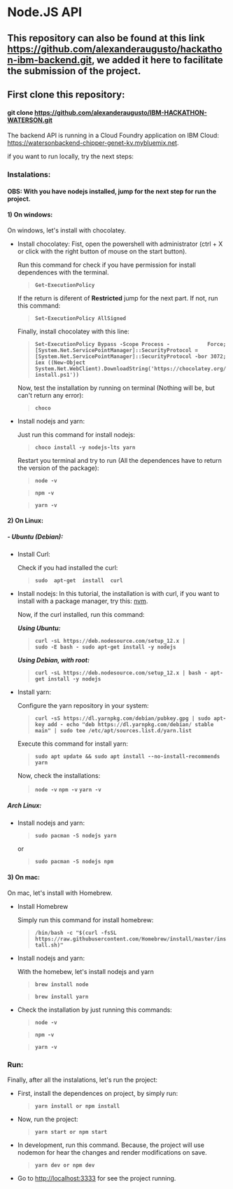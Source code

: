 # Node.JS API

## This repository can also be found at this link https://github.com/alexanderaugusto/hackathon-ibm-backend.git, we added it here to facilitate the submission of the project.

## First clone this repository: 
#### git clone https://github.com/alexanderaugusto/IBM-HACKATHON-WATERSON.git

The backend API is running in a Cloud Foundry application on IBM Cloud: https://watersonbackend-chipper-genet-kv.mybluemix.net.

if you want to run locally, try the next steps:

### Instalations:
#### OBS: With you have nodejs installed, jump for the next step for run the project.

#### 1) On windows:
On windows, let's install with chocolatey.

- Install chocolatey:
Fist, open the powershell with administrator (ctrl + X or click with the right button of mouse on the start button).

	 Run this command for check if you have permission for install dependences with the terminal.
	> **`Get-ExecutionPolicy`**

	If the return is diferent of **Restricted** jump for the next part. If not, run this command:
	> **`Set-ExecutionPolicy AllSigned`**

	Finally, install chocolatey with this line:
	> **`Set-ExecutionPolicy Bypass -Scope Process -			Force; [System.Net.ServicePointManager]::SecurityProtocol = [System.Net.ServicePointManager]::SecurityProtocol -bor 3072; iex ((New-Object System.Net.WebClient).DownloadString('https://chocolatey.org/install.ps1'))`**

	Now, test the installation by running on terminal (Nothing will be, but can't return any error):
	> **`choco`**

- Install nodejs and yarn:

	Just run this command for install nodejs:
	> **`choco install -y nodejs-lts yarn`**

	Restart you terminal and try to run (All the dependences have to return the version of the package):
	> **`node -v`**

	> **`npm -v`**
    
	> **`yarn -v`**

#### 2) On Linux:
##### - Ubuntu (Debian):
- Install Curl:

	Check if you had installed the curl:
	> **`sudo  apt-get  install  curl`**

- Install nodejs:
In this tutorial, the installation is with curl, if you want to install with a package manager, try this: [nvm](https://github.com/nvm-sh/nvm#about).

	Now, if the curl installed, run this command:

	***Using Ubuntu:***
	> **`curl -sL https://deb.nodesource.com/setup_12.x | 			sudo -E bash -
sudo apt-get install -y nodejs`**

	***Using Debian, with root:***
	>**`curl -sL https://deb.nodesource.com/setup_12.x | bash -
apt-get install -y nodejs`**

- Install yarn:

	Configure the yarn repository in your system:
	>**`curl -sS https://dl.yarnpkg.com/debian/pubkey.gpg | sudo apt-key add -
echo "deb https://dl.yarnpkg.com/debian/ stable main" | sudo tee /etc/apt/sources.list.d/yarn.list`**

	Execute this command for install yarn:
	> **`sudo apt update && sudo apt install --no-install-recommends yarn`**

	Now, check the installations:
	> **`node -v`**
	> **`npm -v`**
	> **`yarn -v`**

##### Arch Linux:
- Install nodejs and yarn:

	> **`sudo pacman -S nodejs yarn`**
	
	or
	
	> **`sudo pacman -S nodejs npm`**

#### 3) On mac:
On mac, let's install with Homebrew.

- Install Homebrew

	Simply run this command for install homebrew:
	> **`/bin/bash -c "$(curl -fsSL https://raw.githubusercontent.com/Homebrew/install/master/install.sh)"`**

- Install nodejs and yarn:

	With the homebew, let's install nodejs and yarn
	> **`brew install node`**

	> **`brew install yarn`**

- Check the installation by just running this commands:

	> **`node -v`**

	> **`npm -v`**

	> **`yarn -v`**

###  Run:
Finally, after all the instalations, let's run the project:

- First, install the dependences on project, by simply run:

    > **`yarn install or npm install`**

- Now, run the project:

    > **`yarn start or npm start`** 

- In development, run this command. Because, the project will use nodemon for hear the changes and render modifications on save.
    > **`yarn dev or npm dev`** 

- Go to [http://localhost:3333](http://localhost:3333) for see the project running.
